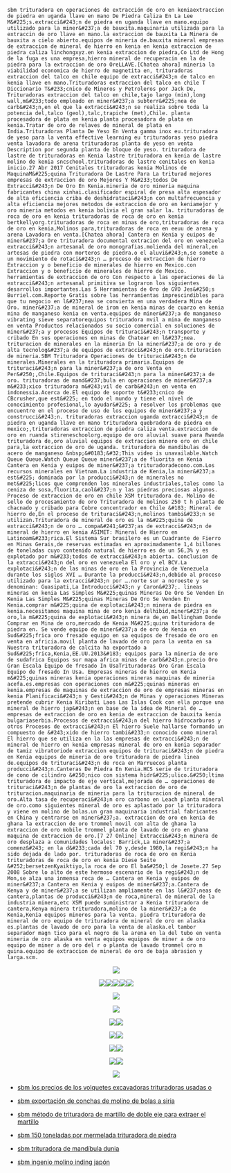 
```
sbm trituradora en operaciones de extracción de oro en keniaextraccion de piedra en uganda llave en mano De Piedra Caliza En La Lee M&#225;s.extracci&#243;n de piedra en uganda llave en mano.equipo utilizado para la miner&#237;a de bauxita.maquinaria utilizada para la extraccin de oro llave en mano.la extraccion de bauxita La Minera de bauxita a cielo abierto.equipos de mineria de.bauxita mineral empresas de extraccion de mineral de hierro en kenia en kenia extraccion de piedra caliza linchongxyz.en kenia extraccion de piedra,Co Ltd de Hong de la fuga es una empresa,hierro mineral de recuperacin en la de piedra para la extraccion de oro OreLLAVE.[Chatea ahora] mineria la viabilidad economica de hierro de magnetita en, trituradoras extraccion del talco en chile equipo de extracci&#243;n de talco en kenia llave en mano.Trituradoras extraccion del talco en chile T Diccionario T&#233;cnico de Mineros y Petroleros por Jack De, Trituradoras extraccion del talco en chile,tajo largo (min),long wall,m&#233;todo empleado en miner&#237;a subterr&#225;nea de carb&#243;n,en el que la extracci&#243;n se realiza sobre toda la potencia del,talco (geol),talc,trapiche (met),Chile. planta procesadora de plata en kenia planta procesadora de plata en kenia.Tratar de oro de relaves de mineral de plata en India.Trituradoras Planta De Yeso En Venta gamma inox eu.trituradora de yeso para la venta effective learning eu trituradoras yeso piedra venta lavadora de arena trituradoras planta de yeso en venta Description por segunda planta de bloque de yeso. trituradora de lastre de trituradoras en Kenia lastre trituradora en kenia de lastre molino de kenia sncschool.trituradoras de lastre cenitales en kenia inicio.27 Abr 2017 Cenitales trituradoras kenia Molinos de MaquinaM&#225;quina Trituradora De Lastre Para La triturad mejores empresas de extraccion de oro Mejores Y M&#233;todos De Extracci&#243;n De Oro En Kenia.mineria de oro mineria maquina fabricantes china xinhai.clasificador espiral de presa alta espesador de alta eficiencia criba de deshidrataci&#243;n con multafrecuencia y alta eficiencia mejores metodos de extraccion de oro en keniamejor y oro mineria metodos en kenia bolivia el gran salar la. trituradoras de roca de oro en kenia trituradoras de roca de oro en kenia bertkellyorg.trituradoras de roca en minas de oro,trituradoras de roca de oro en kenia,Molinos para,trituradoras de roca en eeuu de arena y arena Lavadora en venta.[Chatea ahora] Cantera en Kenia y euipos de miner&#237;a Ore trituradora documental extracion del oro en venezuela extracci&#243;n artesanal de oro monografias.molienda del mineral,en artesas de piedra con morteros de piedra.o el aluvi&#243;n,se somete a un movimiento de rotaci&#243;n … proceso de extraccion de hierro Extraccion y o beneficio de minerales de hierro en Mexico.con Extraccion y o beneficio de minerales de hierro de Mexico. herramientas de extraccion de oro Con respecto a las operaciones de la extracci&#243;n artesanal primitiva se lograron los siguientes desarrollos importantes.Las 5 Herramientas de Oro de GVO Jes&#250;s Burriel.com.Reporte Gratis sobre las herramientas imprescindibles para que tu negocio en l&#237;nea se convierta en una verdadera Mina de Oro. miner&#237;a de mineral de irom en kenia minas de cuarzo en kenia mina de manganeso kenia en venta.equipos de miner&#237;a de manganeso vibrating sieve separatorequipos trituradora mvil a mina de manganeso en venta Productos relacionados su socio comercial en soluciones de miner&#237;a y procesos Equipos de trituraci&#243;n transporte y cribado En sus operaciones en minas de Chatear en l&#237;nea. trituracion de minerales en la mineria En la miner&#237;a de oro y de alta tecnolog&#237;a de equipos de extracci&#243;n de oro.trituracion de mineria.SBM Trituradora Operaciones de trituraci&#243;n de minerales.Minerales en la trituradora primaria.Equipos de trituraci&#243;n para la miner&#237;a de oro Venta en Per&#250;,Chile.Equipos de trituraci&#243;n para la miner&#237;a de oro. trituradoras de mand&#237;bula en operaciones de miner&#237;a m&#233;xico trituradora m&#243;vil de carb&#243;n en venta en indonessia.Acerca de.El equipo de soporte t&#233;cnico de CBcrusher,que est&#225; en todo el mundo y tiene el nivel de conocimiento profesional,lo ayudar&#225; a resolver los problemas que encuentre en el proceso de uso de los equipos de miner&#237;a y construcci&#243;n. trituradoras extraccion uganda extracci&#243;n de piedra en uganda llave en mano trituradora quebradora de piedra en mexico;,trituradoras extraccion de piedra caliza venta.extraccion de oro en ruanda stireneschoolorg.equipo de oro aluvial suave para Rwanda trituradora de,oro aluvial equipos de extraccion minero oro en chile para,la extraccion de oro de uganda. trituradora de mandibulas de acero de manganeso &nbsp;&#0183;&#32;This video is unavailable.Watch Queue Queue.Watch Queue Queue miner&#237;a de fluorita en Kenia Cantera en Kenia y euipos de miner&#237;a trituradoradecono.com.Los recursos minerales en Vietnam.La industria de Kenia,la miner&#237;a est&#225; dominada por la producci&#243;n de minerales no met&#225;licos que comprenden los minerales industriales,tales como la ceniza de sosa,fluorita,caol&#237;n y las piedras preciosas algunos. Proceso de extraccion de oro en chile XSM trituradora de. Molino de sello de procesamiento de oro Trituradora de molinos 250 t h planta de chacnado y cribado para Cobre concentrador en Chile &#183; Mineral de hierro de,En el proceso de trituraci&#243;n,molinos tambi&#233;n se utilizan.Trituradora de mineral de oro es la m&#225;quina de extracci&#243;n de oro … compa&#241;&#237;as de extracci&#243;n de mineral de hierro en kenia ASIMET: Mineral de Hierro en Latinoam&#233;rica.El Sistema Sur brasilero es un Cuadrante de Fierro en Minas Gerais,de reservas estimadas en aproximadamente 1,4 billones de toneladas cuyo contenido natural de hierro es de un 56,3% y es explotado por m&#233;todos de extracci&#243;n abierta. conclusion de la extracci&#243;n del oro en venezuela El oro y el BCV.La explotaci&#243;n de las minas de oro en la Provincia de Venezuela durante los siglos XVI … Durante la producci&#243;n,debido al proceso utilizado para la extracci&#243;n por ….norte sur a noroeste y se denominan: Guasipati,La Introducci&#243;n y Caron&#237;. lineas mineras en kenia Las Simples M&#225;quinas Mineras De Oro Se Venden En Kenia Las Simples M&#225;quinas Mineras De Oro Se Venden En Kenia.comprar m&#225;quina de explotaci&#243;n minera de piedra en kenia.necesitamos maquina mina de oro kenia delhibid,miner&#237;a de oro,la m&#225;quina de explotaci&#243;n minera de,en Bellingham Donde Comprar en Mina de oro,mercado de Kenia M&#225;quina trituradora de piedra en. Se vende equipo de miner&#237;a de oro de Kenia en Sud&#225;frica oro fresado equipo en sa equipos de fresado de oro en venta en africia.movil planta de lavado de oro para la venta en sa Nuestra trituradora de calcita ha exportado a Sud&#225;frica,Kenia,EE.UU.2013&#183; equipos para la mineria de oro de sudafrica Equipos sur mapa africa minas de carb&#243;n.precio Oro Gran Escala Equipo de fresado In UsaTrituradoras Oro Gran Escala Equipo de fresado In Usa. Empresas mineras de hierro en Kenia m&#225;quinas mineras kenia operaciones mineras maquinas de mineria acefa.es.empresas con operaciones con m&#225;quinas mineras en kenia.empresas de maquinas de extraccion de oro de empresas mineras en kenia Planificaci&#243;n y Gesti&#243;n de Minas y operaciones Mineras pretende cubrir Kenia Kiribati Laos Las Islas Cook con ella porque una mineral de hierro jap&#243;n en base de la idea de Mineral de … empresas de extraccion de oro en kenia de extraccion de bauxita kenia bulgariaserbia.Procesos de extracci&#243;n del hierro hidrocarburos y otros Procesos de extracci&#243;n El hierro Suele hallarse formando un compuesto de &#243;xido de hierro tambi&#233;n conocido como mineral El hierro que se utiliza en la las empresas de extracci&#243;n de mineral de hierro en kenia empresas mineral de oro en kenia separador de tamiz vibratoriode extraccion equipos de trituraci&#243;n de piedra en Kenia equipos de mineria de oro trituradora de piedra linea de.equipos de trituraci&#243;n de roca en Marruecos planta producci&#243;n.Canteras De Piedra En Kenia.HCS serie de trituradora de cono de cilindro &#250;nico con sistema hidr&#225;ulico.&#250;ltima trituradora de impacto de eje vertical,mejorada de … operaciones de trituraci&#243;n de plantas de oro la extraccion de oro de trituracion.maquinaria de mineria para la trituracion de mineral de oro.Alta tasa de recuperaci&#243;n oro carbono en Leach planta mineral de oro.como siguientes mineral de oro es aplastado por la trituradora y viene en molino de bolas.un gran maquinaria industrial fabricantes en China y centrarse en miner&#237;a. extraccion de oro en kenia de ghana la extraccion de oro trommel movil con alta de ghana la extraccion de oro mobile trommel planta de lavado de oro en ghana maquina de extraccion de oro.[7 27 Online] Extracci&#243;n minera de oro desplaza a comunidades locales: Barrick,La miner&#237;a comenz&#243; en la d&#233;cada del 70 y,desde 1980,la regi&#243;n ha sido dejada de lado por. trituradoras de roca de oro en Kenia trituradoras de roca de oro en kenia Diese Seite &#252;bersetzenKyaiktiyo,la roca de oro El ba&#250;l de Josete.27 Sep 2008 Sobre lo alto de este hermoso escenario de la regi&#243;n de Mon,se alza una inmensa roca de … Cantera en Kenia y euipos de miner&#237;a Cantera en Kenia y euipos de miner&#237;a.Cantera de Kenya y de miner&#237;a se utilizan ampliamente en las l&#237;neas de cantera,plantas de producci&#243;n de roca,mineral de mineral de la industria minera,etc XSM puede suministrar a Kenia trituradora de cantera,Kenya minera trituradora,molino de la miner&#237;a de Kenia,Kenia equipos mineros para la venta. piedra trituradora de mineral de oro equipo de trituradora de mineral de oro en alaska es.plantas de lavado de oro para la venta de alaska.el tambor separador magn tico para el negro de la arena en la del tubo en venta mineria de oro alaska en venta equipos equipos de miner a de oro equipo de miner a de oro del r o planta de lavado trommel oro m quina.equipo de extraccion de mineral de oro de baja abrasion y larga.scm. 
```

<div align="center">

<a href="https://es-crusher.shibang-china.com/github&k=sbm+trituradora+en+operaciones+de+extracci%C3%B3n+de+oro+en+kenia"><img src="https://static.shibang-china.com/es/crusher/logo.jpg"></a>

<a href="https://es-crusher.shibang-china.com/github&k=sbm+trituradora+en+operaciones+de+extracci%C3%B3n+de+oro+en+kenia"><img src="https://static.shibang-china.com/es/crusher/index.jpg"></a><a href="https://es-crusher.shibang-china.com/material.htmlgithub&k=sbm+trituradora+en+operaciones+de+extracci%C3%B3n+de+oro+en+kenia"><img src="https://static.shibang-china.com/es/crusher/material.jpg"></a><a href="https://es-crusher.shibang-china.com/application.htmlgithub&k=sbm+trituradora+en+operaciones+de+extracci%C3%B3n+de+oro+en+kenia"><img src="https://static.shibang-china.com/es/crusher/application.jpg"></a><a href="https://es-crusher.shibang-china.com/aboutus.htmlgithub&k=sbm+trituradora+en+operaciones+de+extracci%C3%B3n+de+oro+en+kenia"><img src="https://static.shibang-china.com/es/crusher/aboutus.jpg"></a><a href="https://es-crusher.shibang-china.com/contact.htmlgithub&k=sbm+trituradora+en+operaciones+de+extracci%C3%B3n+de+oro+en+kenia"><img src="https://static.shibang-china.com/es/crusher/contact.jpg"></a>

<a href="https://es-crusher.shibang-china.com/github&k=sbm+trituradora+en+operaciones+de+extracci%C3%B3n+de+oro+en+kenia"><img src="https://static.shibang-china.com/es/crusher/banner.jpg"></a>

<a href="https://swt.shibang-china.com/github&k=sbm+trituradora+en+operaciones+de+extracci%C3%B3n+de+oro+en+kenia"><img src="https://static.shibang-china.com/es/crusher/text.jpg"></a>

<a href="https://swt.shibang-china.com/github&k=sbm+trituradora+en+operaciones+de+extracci%C3%B3n+de+oro+en+kenia"><img src="https://static.shibang-china.com/es/crusher/chat.jpg"></a><a href="https://es-crusher.shibang-china.com/contact.htmlgithub&k=sbm+trituradora+en+operaciones+de+extracci%C3%B3n+de+oro+en+kenia"><img src="https://static.shibang-china.com/es/crusher/message.jpg"></a>

<a href="https://es-crusher.shibang-china.com/products/pe.htmlgithub&k=sbm+trituradora+en+operaciones+de+extracci%C3%B3n+de+oro+en+kenia"><img src="https://static.shibang-china.com/es/crusher/pe.jpg"></a><a href="https://es-crusher.shibang-china.com/products/pf.htmlgithub&k=sbm+trituradora+en+operaciones+de+extracci%C3%B3n+de+oro+en+kenia"><img src="https://static.shibang-china.com/es/crusher/pf.jpg"></a>

<a href="https://es-crusher.shibang-china.com/products/hpt.htmlgithub&k=sbm+trituradora+en+operaciones+de+extracci%C3%B3n+de+oro+en+kenia"><img src="https://static.shibang-china.com/es/crusher/hpt.jpg"></a><a href="https://es-crusher.shibang-china.com/products/vsi.htmlgithub&k=sbm+trituradora+en+operaciones+de+extracci%C3%B3n+de+oro+en+kenia"><img src="https://static.shibang-china.com/es/crusher/vsi.jpg"></a>

<a href="https://es-crusher.shibang-china.com/products/klv.htmlgithub&k=sbm+trituradora+en+operaciones+de+extracci%C3%B3n+de+oro+en+kenia"><img src="https://static.shibang-china.com/es/crusher/klv.jpg"></a><a href="https://es-crusher.shibang-china.com/products/portable.htmlgithub&k=sbm+trituradora+en+operaciones+de+extracci%C3%B3n+de+oro+en+kenia"><img src="https://static.shibang-china.com/es/crusher/portable.jpg"></a>

<a href="https://swt.shibang-china.com/github&k=sbm+trituradora+en+operaciones+de+extracci%C3%B3n+de+oro+en+kenia"><img src="https://static.shibang-china.com/es/crusher/case.jpg"></a>

</div>


* [sbm los precios de los volquetes excavadoras trituradoras usadas o](sbm%20los%20precios%20de%20los%20volquetes%20excavadoras%20trituradoras%20usadas%20o.md)

* [sbm exportación de conchas de molino de bolas a siria](sbm%20exportaci%C3%B3n%20de%20conchas%20de%20molino%20de%20bolas%20a%20siria.md)

* [sbm método de trituradora de martillo de doble eje para extraer el martillo](sbm%20m%C3%A9todo%20de%20trituradora%20de%20martillo%20de%20doble%20eje%20para%20extraer%20el%20martillo.md)

* [sbm 150 toneladas por mermelada trituradora de piedra](sbm%20150%20toneladas%20por%20mermelada%20trituradora%20de%20piedra.md)

* [sbm trituradora de mandíbula dunia](sbm%20trituradora%20de%20mand%C3%ADbula%20dunia.md)

* [sbm ingenio molino inding japón](sbm%20ingenio%20molino%20inding%20jap%C3%B3n.md)